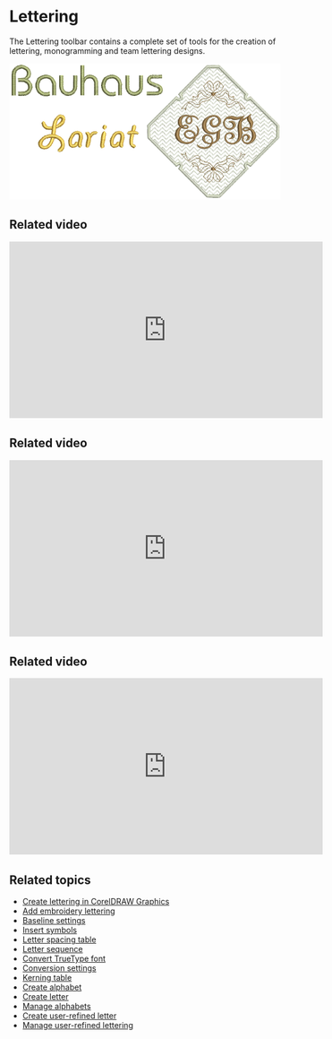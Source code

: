 # Lettering

The Lettering toolbar contains a complete set of tools for the creation of lettering, monogramming and team lettering designs.

![summary_-_special00003.png](assets/summary_-_special00003.png)

## Related video

<iframe src="https://www.youtube.com/embed/ntNNpkf1LfM" frameborder="0" 
		 allow="accelerometer; autoplay; encrypted-media; gyroscope; picture-in-picture" 
		 allowfullscreen="" style="width: 560px; height: 315px;">

</iframe>

## Related video

<iframe src="https://www.youtube.com/embed/mX_gktu44vU" frameborder="0" 
		 allow="accelerometer; autoplay; encrypted-media; gyroscope; picture-in-picture" 
		 allowfullscreen="" style="width: 560px; height: 315px;">

</iframe>

## Related video

<iframe src="https://www.youtube.com/embed/MPW0jdWvmUs" frameborder="0" 
		 allow="accelerometer; autoplay; encrypted-media; gyroscope; picture-in-picture" 
		 allowfullscreen="" style="width: 560px; height: 315px;">

</iframe>

## Related topics

- [Create lettering in CorelDRAW Graphics](Create_lettering_in_CorelDRAW_Graphics)
- [Add embroidery lettering](Add_embroidery_lettering)
- [Baseline settings](Baseline_settings)
- [Insert symbols](Insert_symbols)
- [Letter spacing table](Letter_spacing_table)
- [Letter sequence](Letter_sequence)
- [Convert TrueType font](Convert_TrueType_font)
- [Conversion settings](Conversion_settings)
- [Kerning table](Kerning_table)
- [Create alphabet](Create_alphabet)
- [Create letter](Create_letter)
- [Manage alphabets](Manage_alphabets)
- [Create user-refined letter](Create_user-refined_letter)
- [Manage user-refined lettering](Manage_user-refined_lettering)
